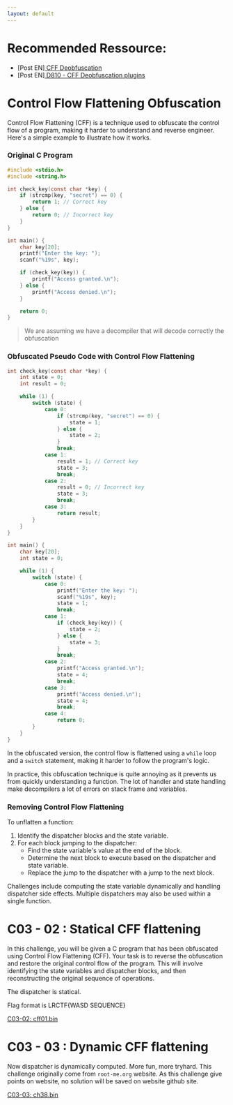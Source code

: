 ```yaml
---
layout: default
---
```


# Recommended Ressource:

- [Post EN][ CFF Deobfuscation](https://github.com/obfuscator-llvm/obfuscator/wiki/Control-Flow-Flattening)
- [Post EN][ D810 - CFF Deobfuscation plugins](https://eshard.com/posts/D810-a-journey-into-control-flow-unflattening)

# Control Flow Flattening Obfuscation

Control Flow Flattening (CFF) is a technique used to obfuscate the control flow of a program, making it harder to understand and reverse engineer. Here's a simple example to illustrate how it works.

### Original C Program

```c
#include <stdio.h>
#include <string.h>

int check_key(const char *key) {
    if (strcmp(key, "secret") == 0) {
        return 1; // Correct key
    } else {
        return 0; // Incorrect key
    }
}

int main() {
    char key[20];
    printf("Enter the key: ");
    scanf("%19s", key);

    if (check_key(key)) {
        printf("Access granted.\n");
    } else {
        printf("Access denied.\n");
    }

    return 0;
}
```

> We are assuming we have a decompiler that will decode correctly the obfuscation

### Obfuscated Pseudo Code with Control Flow Flattening 

```c
int check_key(const char *key) {
    int state = 0;
    int result = 0;

    while (1) {
        switch (state) {
            case 0:
                if (strcmp(key, "secret") == 0) {
                    state = 1;
                } else {
                    state = 2;
                }
                break;
            case 1:
                result = 1; // Correct key
                state = 3;
                break;
            case 2:
                result = 0; // Incorrect key
                state = 3;
                break;
            case 3:
                return result;
        }
    }
}

int main() {
    char key[20];
    int state = 0;

    while (1) {
        switch (state) {
            case 0:
                printf("Enter the key: ");
                scanf("%19s", key);
                state = 1;
                break;
            case 1:
                if (check_key(key)) {
                    state = 2;
                } else {
                    state = 3;
                }
                break;
            case 2:
                printf("Access granted.\n");
                state = 4;
                break;
            case 3:
                printf("Access denied.\n");
                state = 4;
                break;
            case 4:
                return 0;
        }
    }
}
```

In the obfuscated version, the control flow is flattened using a `while` loop and a `switch` statement, making it harder to follow the program's logic.

In practice, this obfuscation technique is quite annoying as it prevents us from quickly understanding a function. The lot of handler and state handling make decompilers a lot of errors on stack frame and variables.

### Removing Control Flow Flattening

To unflatten a function:

1. Identify the dispatcher blocks and the state variable.
2. For each block jumping to the dispatcher:
   - Find the state variable's value at the end of the block.
   - Determine the next block to execute based on the dispatcher and state variable.
   - Replace the jump to the dispatcher with a jump to the next block.

Challenges include computing the state variable dynamically and handling dispatcher side effects. Multiple dispatchers may also be used within a single function.

# C03 - 02 : Statical CFF flattening

In this challenge, you will be given a C program that has been obfuscated using Control Flow Flattening (CFF). Your task is to reverse the obfuscation and restore the original control flow of the program. This will involve identifying the state variables and dispatcher blocks, and then reconstructing the original sequence of operations.

The dispatcher is statical.

Flag format is LRCTF{WASD SEQUENCE}

[C03-02: cff01.bin](/assets/module/c03/02/cff01.bin)  

# C03 - 03 : Dynamic CFF flattening

Now dispatcher is dynamically computed. More fun, more tryhard. 
This challenge originally come from `root-me.org` website.
As this challenge give points on website, no solution will be saved on website github site. 

[C03-03: ch38.bin](/assets/module/c03/03/ch38.bin)  
